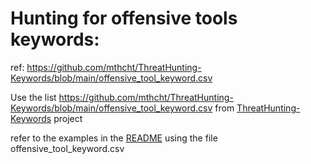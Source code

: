 # Hunting for offensive tools keywords:

ref: https://github.com/mthcht/ThreatHunting-Keywords/blob/main/offensive_tool_keyword.csv

Use the list https://github.com/mthcht/ThreatHunting-Keywords/blob/main/offensive_tool_keyword.csv from [ThreatHunting-Keywords](https://github.com/mthcht/ThreatHunting-Keywords) project

refer to the examples in the [README](https://github.com/mthcht/ThreatHunting-Keywords/blob/main/README.md#example-use-cases-with-threathunting-keywords) using the file offensive_tool_keyword.csv 
